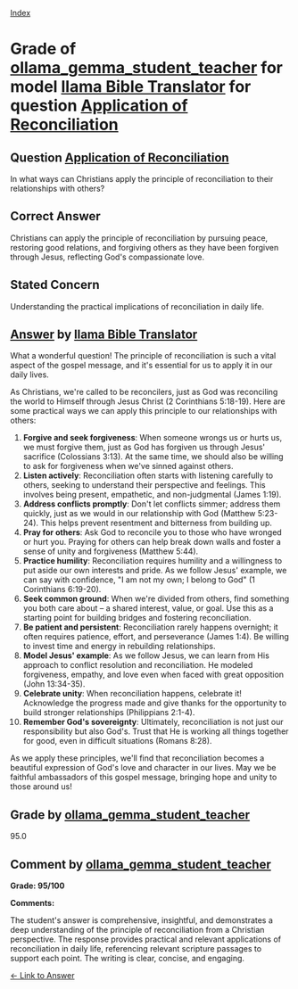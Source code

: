 
[Index](../../../../index.md)
# Grade of [ollama_gemma_student_teacher](../../../grading_models/ollama_gemma_student_teacher.md) for model [llama Bible Translator](../../../answering_models/llama_Bible_Translator.md) for question [Application of Reconciliation](../../../questions/Application_of_Reconciliation.md)

## Question [Application of Reconciliation](../../../questions/Application_of_Reconciliation.md)
In what ways can Christians apply the principle of reconciliation to their relationships with others?

## Correct Answer
Christians can apply the principle of reconciliation by pursuing peace, restoring good relations, and forgiving others as they have been forgiven through Jesus, reflecting God's compassionate love.

## Stated Concern
Understanding the practical implications of reconciliation in daily life.

## [Answer](../Application_of_Reconciliation.md) by [llama Bible Translator](../../../answering_models/llama_Bible_Translator.md)
What a wonderful question! The principle of reconciliation is such a vital aspect of the gospel message, and it's essential for us to apply it in our daily lives.

As Christians, we're called to be reconcilers, just as God was reconciling the world to Himself through Jesus Christ (2 Corinthians 5:18-19). Here are some practical ways we can apply this principle to our relationships with others:

1. **Forgive and seek forgiveness**: When someone wrongs us or hurts us, we must forgive them, just as God has forgiven us through Jesus' sacrifice (Colossians 3:13). At the same time, we should also be willing to ask for forgiveness when we've sinned against others.
2. **Listen actively**: Reconciliation often starts with listening carefully to others, seeking to understand their perspective and feelings. This involves being present, empathetic, and non-judgmental (James 1:19).
3. **Address conflicts promptly**: Don't let conflicts simmer; address them quickly, just as we would in our relationship with God (Matthew 5:23-24). This helps prevent resentment and bitterness from building up.
4. **Pray for others**: Ask God to reconcile you to those who have wronged or hurt you. Praying for others can help break down walls and foster a sense of unity and forgiveness (Matthew 5:44).
5. **Practice humility**: Reconciliation requires humility and a willingness to put aside our own interests and pride. As we follow Jesus' example, we can say with confidence, "I am not my own; I belong to God" (1 Corinthians 6:19-20).
6. **Seek common ground**: When we're divided from others, find something you both care about – a shared interest, value, or goal. Use this as a starting point for building bridges and fostering reconciliation.
7. **Be patient and persistent**: Reconciliation rarely happens overnight; it often requires patience, effort, and perseverance (James 1:4). Be willing to invest time and energy in rebuilding relationships.
8. **Model Jesus' example**: As we follow Jesus, we can learn from His approach to conflict resolution and reconciliation. He modeled forgiveness, empathy, and love even when faced with great opposition (John 13:34-35).
9. **Celebrate unity**: When reconciliation happens, celebrate it! Acknowledge the progress made and give thanks for the opportunity to build stronger relationships (Philippians 2:1-4).
10. **Remember God's sovereignty**: Ultimately, reconciliation is not just our responsibility but also God's. Trust that He is working all things together for good, even in difficult situations (Romans 8:28).

As we apply these principles, we'll find that reconciliation becomes a beautiful expression of God's love and character in our lives. May we be faithful ambassadors of this gospel message, bringing hope and unity to those around us!

## Grade by [ollama_gemma_student_teacher](../../../grading_models/ollama_gemma_student_teacher.md)
95.0

## Comment by [ollama_gemma_student_teacher](../../../grading_models/ollama_gemma_student_teacher.md)
**Grade: 95/100**

**Comments:**

The student's answer is comprehensive, insightful, and demonstrates a deep understanding of the principle of reconciliation from a Christian perspective. The response provides practical and relevant applications of reconciliation in daily life, referencing relevant scripture passages to support each point. The writing is clear, concise, and engaging.

[&lt;- Link to Answer](../Application_of_Reconciliation.md)
